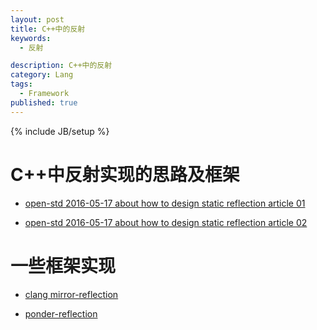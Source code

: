 ```yaml
---
layout: post
title: C++中的反射
keywords:
  - 反射

description: C++中的反射
category: Lang
tags:
  - Framework
published: true
---
```

{% include JB/setup %}



<!--more-->
# C++中反射实现的思路及框架
* [open-std 2016-05-17 about how to design static reflection article 01](http://www.open-std.org/jtc1/sc22/wg21/docs/papers/2016/p0194r1.html)

* [open-std 2016-05-17 about how to design static reflection article 02](http://www.open-std.org/jtc1/sc22/wg21/docs/papers/2016/p0255r0.pdf)

# 一些框架实现
* [clang mirror-reflection](https://github.com/matus-chochlik/clang/tree/mirror-reflection/mirror)

* [ponder-reflection](https://github.com/billyquith/ponder)




